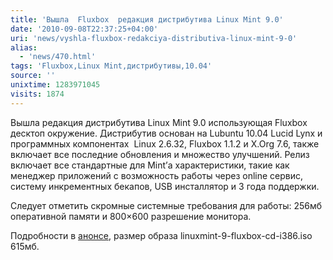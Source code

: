 ```yaml
---
title: 'Вышла  Fluxbox  редакция дистрибутива Linux Mint 9.0'
date: '2010-09-08T22:37:25+04:00'
uri: 'news/vyshla-fluxbox-redakciya-distributiva-linux-mint-9-0'
alias: 
  - 'news/470.html'
tags: 'Fluxbox,Linux Mint,дистрибутивы,10.04'
source: ''
unixtime: 1283971045
visits: 1874
---
```

Вышла редакция дистрибутива Linux Mint 9.0 использующая Fluxbox десктоп окружение. Дистрибутив основан на Lubuntu 10.04 Lucid Lynx и программных компонентах  Linux 2.6.32, Fluxbox 1.1.2 и X.Org 7.6, также включает все последние обновления и множество улучшений. Релиз включает все стандартные для Mint’а характеристики, такие как менеджер приложений с возможность работы через online сервис, систему инкрементных бекапов, USB инсталлятор и 3 года поддержки.

Следует отметить скромные системные требования для работы: 256мб оперативной памяти и 800×600 разрешение монитора.

Подробности в [анонсе](http://www.linuxmint.com/blog/?p=1523), размер образа linuxmint-9-fluxbox-cd-i386.iso 615мб.
